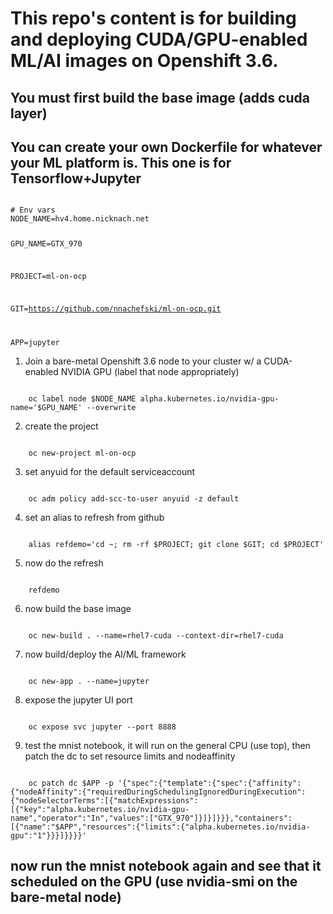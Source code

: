 # This repo's content is for building and deploying CUDA/GPU-enabled ML/AI images on Openshift 3.6.
## You must first build the base image (adds cuda layer)
## You can create your own Dockerfile for whatever your ML platform is.  This one is for Tensorflow+Jupyter

<code>
# Env vars
NODE_NAME=hv4.home.nicknach.net

GPU_NAME=GTX_970

PROJECT=ml-on-ocp

GIT=https://github.com/nnachefski/ml-on-ocp.git

APP=jupyter
</code>

1.  Join a bare-metal Openshift 3.6 node to your cluster w/ a CUDA-enabled NVIDIA GPU (label that node appropriately)
<code>
	oc label node $NODE_NAME alpha.kubernetes.io/nvidia-gpu-name='$GPU_NAME' --overwrite
</code>

2.  create the project
<code>
	oc new-project ml-on-ocp
</code>

3.  set anyuid for the default serviceaccount
<code>
	oc adm policy add-scc-to-user anyuid -z default
</code>

4.  set an alias to refresh from github
<code>
	alias refdemo='cd ~; rm -rf $PROJECT; git clone $GIT; cd $PROJECT'
</code>

5.  now do the refresh
<code>
	refdemo
</code>

6.  now build the base image
<code>
	oc new-build . --name=rhel7-cuda --context-dir=rhel7-cuda
</code>

7.  now build/deploy the AI/ML framework
<code>
	oc new-app . --name=jupyter
</code>

8.  expose the jupyter UI port
<code>
	oc expose svc jupyter --port 8888
</code>

9.  test the mnist notebook, it will run on the general CPU (use top), then patch the dc to set resource limits and nodeaffinity 
<code>
	oc patch dc $APP -p '{"spec":{"template":{"spec":{"affinity":{"nodeAffinity":{"requiredDuringSchedulingIgnoredDuringExecution":{"nodeSelectorTerms":[{"matchExpressions":[{"key":"alpha.kubernetes.io/nvidia-gpu-name","operator":"In","values":["GTX_970"]}]}]}}},"containers":[{"name":"$APP","resources":{"limits":{"alpha.kubernetes.io/nvidia-gpu":"1"}}}]}}}}'
</code>

## now run the mnist notebook again and see that it scheduled on the GPU (use nvidia-smi on the bare-metal node)

